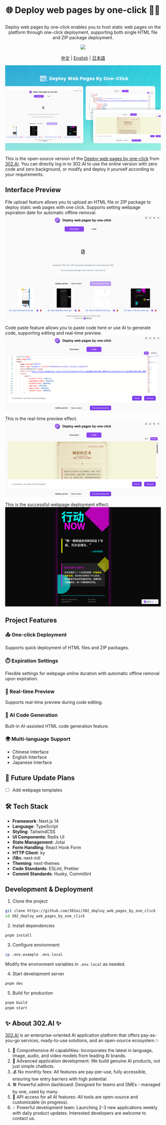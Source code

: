 # <p align="center"> 🌐 Deploy web pages by one-click 🚀✨</p>

<p align="center">Deploy web pages by one-click enables you to host static web pages on the platform through one-click deployment, supporting both single HTML file and ZIP package deployment.</p>

<p align="center"><a href="https://302.ai/en/tools/webserve/" target="blank"><img src="https://file.302.ai/gpt/imgs/github/20250102/72a57c4263944b73bf521830878ae39a.png" /></a></p >

<p align="center"><a href="README_zh.md">中文</a> | <a href="README.md">English</a> | <a href="README_ja.md">日本語</a></p>

![](docs/302_webserve_en.png)

This is the open-source version of the [Deploy web pages by one-click](https://302.ai/en/tools/webserve/) from [302.AI](https://302.ai/en/). You can directly log in to 302.AI to use the online version with zero code and zero background, or modify and deploy it yourself according to your requirements.

## Interface Preview
File upload feature allows you to upload an HTML file or ZIP package to deploy static web pages with one click. Supports setting webpage expiration date for automatic offline removal.
![](docs/302_Deploy_web_pages_by_one-click_en_screenshot_01.png)

Code paste feature allows you to paste code here or use AI to generate code, supporting editing and real-time preview.
![](docs/302_Deploy_web_pages_by_one-click_en_screenshot_02.png)           

This is the real-time preview effect.
![](docs/302_Deploy_web_pages_by_one-click_en_screenshot_03.png)        

This is the successful webpage deployment effect.
![](docs/302_Deploy_web_pages_by_one-click_en_screenshot_04.png)      

## Project Features
### 📤 One-click Deployment
Supports quick deployment of HTML files and ZIP packages.
### ⏱️ Expiration Settings
Flexible settings for webpage online duration with automatic offline removal upon expiration.
### 🔄 Real-time Preview
Supports real-time preview during code editing.
### 📝 AI Code Generation
Built-in AI-assisted HTML code generation feature.
### 🌍 Multi-language Support
- Chinese Interface
- English Interface
- Japanese Interface

## 🚩 Future Update Plans
- [ ] Add webpage templates

## 🛠️ Tech Stack

- **Framework**: Next.js 14
- **Language**: TypeScript
- **Styling**: TailwindCSS
- **UI Components**: Radix UI
- **State Management**: Jotai
- **Form Handling**: React Hook Form
- **HTTP Client**: ky
- **i18n**: next-intl
- **Theming**: next-themes
- **Code Standards**: ESLint, Prettier
- **Commit Standards**: Husky, Commitlint

## Development & Deployment
1. Clone the project
```bash
git clone https://github.com/302ai/302_deploy_web_pages_by_one_click
cd 302_deploy_web_pages_by_one_click
```

2. Install dependencies
```bash
pnpm install
```

3. Configure environment
```bash
cp .env.example .env.local
```
Modify the environment variables in `.env.local` as needed.

4. Start development server
```bash
pnpm dev
```

5. Build for production
```bash
pnpm build
pnpm start
```

## ✨ About 302.AI ✨
[302.AI](https://302.ai/en/) is an enterprise-oriented AI application platform that offers pay-as-you-go services, ready-to-use solutions, and an open-source ecosystem.✨
1. 🧠 Comprehensive AI capabilities: Incorporates the latest in language, image, audio, and video models from leading AI brands.
2. 🚀 Advanced application development: We build genuine AI products, not just simple chatbots.
3. 💰 No monthly fees: All features are pay-per-use, fully accessible, ensuring low entry barriers with high potential.
4. 🛠 Powerful admin dashboard: Designed for teams and SMEs - managed by one, used by many.
5. 🔗 API access for all AI features: All tools are open-source and customizable (in progress).
6. 💡 Powerful development team: Launching 2-3 new applications weekly with daily product updates. Interested developers are welcome to contact us.